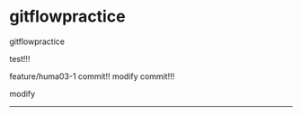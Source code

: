# gitflowpractice
gitflowpractice

test!!!


feature/huma03-1 commit!!
modify commit!!!

modify

---
